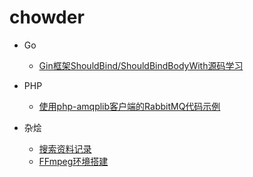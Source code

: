 # chowder

* Go
  * [Gin框架ShouldBind/ShouldBindBodyWith源码学习](https://github.com/xiuxiubiu/chowder/issues/2)
  

* PHP
  * [使用php-amqplib客户端的RabbitMQ代码示例](https://github.com/xiuxiubiu/chowder/issues/3) 
  
* 杂烩
  * [搜索资料记录](https://github.com/xiuxiubiu/chowder/issues/4)
  * [FFmpeg环境搭建](https://github.com/xiuxiubiu/chowder/issues/1)



